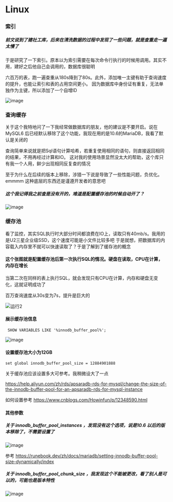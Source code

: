 # Linux

### 索引

##### 前文说到了建社工库，后来在清洗数据的过程中发现了一些问题，就是查重走一遍太慢了

于是研究了一下索引。原本以为索引需要在每次命令行执行的时候用调用。其实不用，建好之后他自己会调用的，数据库很聪明

六百万的表，跑一遍查重从180s降到了80s。此外，添加唯一主键有助于查询速度的提升，也能让索引和表的占用空间更小。
因为数据库中身份证有重复，无法单独作为主键，所以添加了一个自增ID

![image](https://github.com/Meidouzanget/Linux/assets/59044398/ed7124c9-0a94-4707-ba25-336bdec9ab82)

### 查询缓存

关于这个我特地问了一下我经常做数据库的朋友，他的建议是不要开启。说在 MySQL6 后已经默认移除了这个功能，我现在用的是10.6的MariaDB，我看了默认是关闭的

查询简单来说就是把Sql语句计算哈希，若重复使用相同的语句，则直接返回相同的结果，不用再经过计算和IO。
这对我的使用场景显然没太大的帮助，这个库只有我一个人用，鲜少出现相同反复查的情况

至于为什么在后续的版本上移除，涉猎一下说是导致了一些性能问题，负优化。
emmmm 这种底层的东西还是谨遵开发者的意思吧

##### 这个我记得我之前查是没有开的，难道是配置缓存池的时候自动开了？

![image](https://github.com/Meidouzanget/Linux/assets/59044398/a53b46c8-f2c0-4124-9170-b28781cafbea)



### 缓存池

看了监控，其实SQL执行时大部分时间都浪费在IO上，读取只有40mb/s。我用的是U2三星企业级SSD，这个速度可能是小文件比较多吧
于是就想，把数据库的内容载入内存里不就可以快速读取了？于是了解到了缓存池的概念

#### 这个张图就是配置缓存池后第一次执行SQL的情况。硬盘在读取，CPU在计算，内存在增长
当第二次在同样的表上执行SQL，就会发现只有CPU在计算，内存和硬盘无变化，这就证明成功了

百万查询速度从30s变为7s，提升是巨大的

![运行2](https://github.com/Meidouzanget/Linux/assets/59044398/6977f117-5e16-44fa-8d58-e7f8dd8746e9)


#### 展示缓存池信息
```
 SHOW VARIABLES LIKE '%innodb_buffer_pool%';
```

![image](https://github.com/Meidouzanget/Linux/assets/59044398/4607e403-08eb-4338-b97d-ca2bf1008658)


#### 设置缓存池大小为12GB
```
set global innodb_buffer_pool_size = 12884901888
```
关于缓存池应该设置多大可参考。我稍微设大了一点

https://help.aliyun.com/zh/rds/apsaradb-rds-for-mysql/change-the-size-of-the-innodb-buffer-pool-for-an-apsaradb-rds-for-mysql-instance

如何设置参考 https://www.cnblogs.com/Howinfun/p/12348590.html

#### 其他参数

##### 关于 innodb_buffer_pool_instances ，发现没有这个选项，说是10.6 以后的版本移除了，不需要设置了

![image](https://github.com/Meidouzanget/Linux/assets/59044398/6693a037-91a4-4b08-8c2c-8a4d116726ad)

参考 https://runebook.dev/zh/docs/mariadb/setting-innodb-buffer-pool-size-dynamically/index



##### 关于 innodb_buffer_pool_chunk_size ，我发现这个不能被更改，看了别人是可以的，可能也是版本特性

![image](https://github.com/Meidouzanget/Linux/assets/59044398/27949f19-e2f6-44e6-a6cb-348c076e6b52)




















































